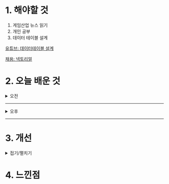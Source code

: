 
# 1. 해야할 것

1. 게임산업 뉴스 읽기 
2. 개인 공부  
3. 데이터 테이블 설계

[유튜브: 데이터테이블 설계](https://www.youtube.com/watch?v=X4dClLSaFB8)

[채용: 넥토리얼](https://career.nexon.com/user/recruit/member/postDetail?joinCorp=AG&reNo=20240237&currentPage=0)

# 2. 오늘 배운 것

<details>
<summary>오전</summary>

## 채용 공고 살피기
### DW 레벨 디자인
![image](https://github.com/user-attachments/assets/7edd9395-9b20-4733-9a38-0a1a16e13580)


### 나이트크로우 컨텐츠 기획
![image](https://github.com/user-attachments/assets/34aad92d-4da4-4d1d-9262-d62bd68581f8)

</details>

****

<details>
<summary>오후</summary>

## 데이터테이블 설계
![image](https://github.com/user-attachments/assets/a6757ad9-7e9b-451d-9924-2adce8b1f437)

</details>

****


# 3. 개선


<details>
<summary>접기/펼치기</summary>


</details>



# 4. 느낀점


